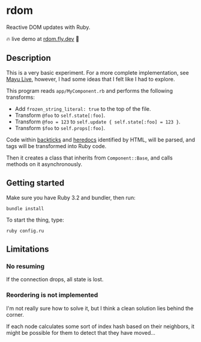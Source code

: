 # rdom

Reactive DOM updates with Ruby.

🔥 live demo at [rdom.fly.dev](https://rdom.fly.dev/) 🚀

## Description

This is a very basic experiment.
For a more complete implementation,
see [Mayu Live](https://github.com/mayu-live/framework),
however, I had some ideas that I felt like I had to explore.

This program reads `app/MyComponent.rb` and performs the following transforms:

* Add `frozen_string_literal: true` to the top of the file.
* Transform `@foo` to `self.state[:foo]`.
* Transform `@foo = 123` to `self.update { self.state[:foo] = 123 }`.
* Transform `$foo` to `self.props[:foo]`.

Code within [backticks](https://ruby-doc.org/3.2.0/Kernel.html#method-i-60)
and [heredocs](https://ruby-doc.org/3.2.0/syntax/literals_rdoc.html#label-Here+Document+Literals)
identified by HTML, will be parsed, and tags will be transformed into Ruby code.

Then it creates a class that inherits from `Component::Base`,
and calls methods on it asynchronously.

## Getting started

Make sure you have Ruby 3.2 and bundler, then run:

    bundle install

To start the thing, type:

    ruby config.ru

## Limitations

### No resuming

If the connection drops, all state is lost.

### Reordering is not implemented

I'm not really sure how to solve it,
but I think a clean solution lies behind the corner.

If each node calculates some sort of index hash based on their neighbors,
it might be possible for them to detect that they have moved...
